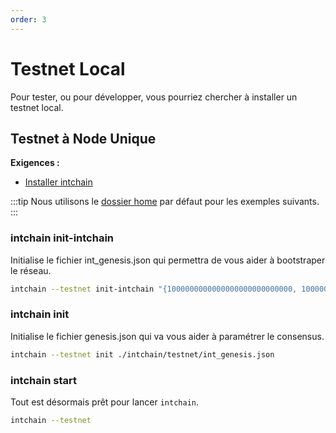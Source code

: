 ```yaml
---
order: 3
---
```


# Testnet Local

Pour tester, ou pour développer, vous pourriez chercher à installer un testnet local.

## Testnet à Node Unique

**Exigences :**

- [Installer intchain](../getting-started/2-install.md)

:::tip
Nous utilisons le [dossier home](1-intro.md#home-directory) par défaut pour les exemples suivants.
:::

### intchain init-intchain

Initialise le fichier int_genesis.json qui permettra de vous aider à bootstraper le réseau.

```bash
intchain --testnet init-intchain "{1000000000000000000000000000, 100000000000000000000000}"
```


### intchain init
Initialise le fichier genesis.json qui va vous aider à paramétrer le consensus.

```bash
intchain --testnet init ./intchain/testnet/int_genesis.json
```


### intchain start

Tout est désormais prêt pour lancer `intchain`.

```bash
intchain --testnet
```
